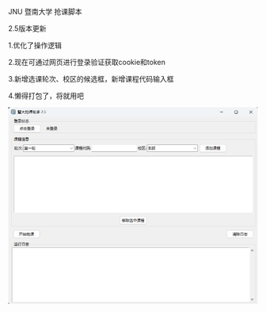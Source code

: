 JNU 暨南大学 抢课脚本

2.5版本更新

1.优化了操作逻辑

2.现在可通过网页进行登录验证获取cookie和token

3.新增选课轮次、校区的候选框，新增课程代码输入框

4.懒得打包了，将就用吧

![示例图片](images/ui.png)
